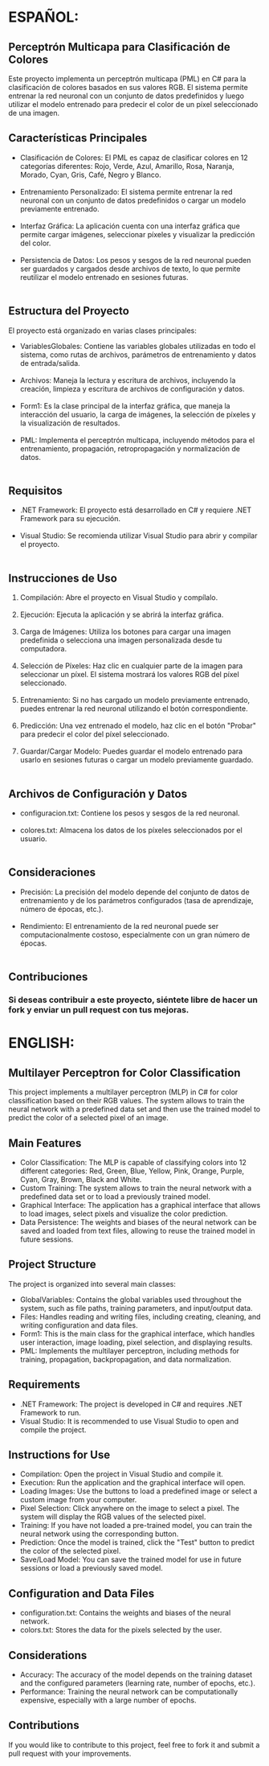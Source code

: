 <h1 text="bold">ESPAÑOL:</h1>

<h2 text="bold">Perceptrón Multicapa para Clasificación de Colores</h2>
Este proyecto implementa un perceptrón multicapa (PML) en C# para la clasificación de colores basados en sus valores RGB. El sistema permite entrenar la red neuronal con un conjunto de datos predefinidos y luego utilizar el modelo entrenado para predecir el color de un píxel seleccionado de una imagen.

<h2 text="bold">Características Principales</h2>

<ul> 
<li>Clasificación de Colores: El PML es capaz de clasificar colores en 12 categorías diferentes: Rojo, Verde, Azul, Amarillo, Rosa, Naranja, Morado, Cyan, Gris, Café, Negro y Blanco.</li><br>

<li>Entrenamiento Personalizado: El sistema permite entrenar la red neuronal con un conjunto de datos predefinidos o cargar un modelo previamente entrenado.</li><br>

<li>Interfaz Gráfica: La aplicación cuenta con una interfaz gráfica que permite cargar imágenes, seleccionar píxeles y visualizar la predicción del color.</li><br>

<li>Persistencia de Datos: Los pesos y sesgos de la red neuronal pueden ser guardados y cargados desde archivos de texto, lo que permite reutilizar el modelo entrenado en sesiones futuras.</li><br>
</ul>

<h2 text="bold">Estructura del Proyecto</h2>
El proyecto está organizado en varias clases principales:

<ul>
<li>VariablesGlobales: Contiene las variables globales utilizadas en todo el sistema, como rutas de archivos, parámetros de entrenamiento y datos de entrada/salida.</li><br>

<li>Archivos: Maneja la lectura y escritura de archivos, incluyendo la creación, limpieza y escritura de archivos de configuración y datos.</li><br>

<li>Form1: Es la clase principal de la interfaz gráfica, que maneja la interacción del usuario, la carga de imágenes, la selección de píxeles y la visualización de resultados.</li><br>

<li>PML: Implementa el perceptrón multicapa, incluyendo métodos para el entrenamiento, propagación, retropropagación y normalización de datos.</li><br>
</ul>

<h2 text="bold">Requisitos</h2>
<ul>
<li>.NET Framework: El proyecto está desarrollado en C# y requiere .NET Framework para su ejecución.</li><br>

<li>Visual Studio: Se recomienda utilizar Visual Studio para abrir y compilar el proyecto.</li><br>
</ul>
<h2 text="bold">Instrucciones de Uso</h2>
<ol>
<li>Compilación: Abre el proyecto en Visual Studio y compílalo.</li><br>

<li>Ejecución: Ejecuta la aplicación y se abrirá la interfaz gráfica.</li><br>

<li>Carga de Imágenes: Utiliza los botones para cargar una imagen predefinida o selecciona una imagen personalizada desde tu computadora.</li><br>

<li>Selección de Píxeles: Haz clic en cualquier parte de la imagen para seleccionar un píxel. El sistema mostrará los valores RGB del píxel seleccionado.</li><br>

<li>Entrenamiento: Si no has cargado un modelo previamente entrenado, puedes entrenar la red neuronal utilizando el botón correspondiente.</li><br>

<li>Predicción: Una vez entrenado el modelo, haz clic en el botón "Probar" para predecir el color del píxel seleccionado.</li><br>

<li>Guardar/Cargar Modelo: Puedes guardar el modelo entrenado para usarlo en sesiones futuras o cargar un modelo previamente guardado.</li><br>
</ol>
<h2 text="bold">Archivos de Configuración y Datos</h2>
<ul>
<li>configuracion.txt: Contiene los pesos y sesgos de la red neuronal.</li><br>

<li>colores.txt: Almacena los datos de los píxeles seleccionados por el usuario.</li><br>
</ul>
<h2 text="bold">Consideraciones</h2>
<ul>
<li>Precisión: La precisión del modelo depende del conjunto de datos de entrenamiento y de los parámetros configurados (tasa de aprendizaje, número de épocas, etc.).</li><br>

<li>Rendimiento: El entrenamiento de la red neuronal puede ser computacionalmente costoso, especialmente con un gran número de épocas.</li><br>
</ul>
<h2 text="bold">Contribuciones</h2>
<h3 text="bold">Si deseas contribuir a este proyecto, siéntete libre de hacer un fork y enviar un pull request con tus mejoras.</h3>


<h1 text="bold">ENGLISH:</h1>

<h2 text="bold">Multilayer Perceptron for Color Classification</h2>
This project implements a multilayer perceptron (MLP) in C# for color classification based on their RGB values. The system allows to train the neural network with a predefined data set and then use the trained model to predict the color of a selected pixel of an image.

<h2 text="bold">Main Features</h2>
<ul>
<li>Color Classification: The MLP is capable of classifying colors into 12 different categories: Red, Green, Blue, Yellow, Pink, Orange, Purple, Cyan, Gray, Brown, Black and White.</li>

<li>Custom Training: The system allows to train the neural network with a predefined data set or to load a previously trained model.</li>

<li>Graphical Interface: The application has a graphical interface that allows to load images, select pixels and visualize the color prediction.</li>

<li>Data Persistence: The weights and biases of the neural network can be saved and loaded from text files, allowing to reuse the trained model in future sessions.</li>
</ul>
<h2 text="bold">Project Structure</h2>
The project is organized into several main classes:
<ul>
<li>GlobalVariables: Contains the global variables used throughout the system, such as file paths, training parameters, and input/output data.</li>

<li>Files: Handles reading and writing files, including creating, cleaning, and writing configuration and data files.</li>

<li>Form1: This is the main class for the graphical interface, which handles user interaction, image loading, pixel selection, and displaying results.</li>

<li>PML: Implements the multilayer perceptron, including methods for training, propagation, backpropagation, and data normalization.</li>
</ul>
<h2 text="bold">Requirements</h2>
<ul>
<li>.NET Framework: The project is developed in C# and requires .NET Framework to run.</li>

<li>Visual Studio: It is recommended to use Visual Studio to open and compile the project.</li>
</ul>
<h2 text="bold">Instructions for Use</h2>
<ul>
<li>Compilation: Open the project in Visual Studio and compile it.</li>

<li>Execution: Run the application and the graphical interface will open.</li>

<li>Loading Images: Use the buttons to load a predefined image or select a custom image from your computer.</li>

<li>Pixel Selection: Click anywhere on the image to select a pixel. The system will display the RGB values ​​of the selected pixel.</li>

<li>Training: If you have not loaded a pre-trained model, you can train the neural network using the corresponding button.</li>

<li>Prediction: Once the model is trained, click the "Test" button to predict the color of the selected pixel.</li>

<li>Save/Load Model: You can save the trained model for use in future sessions or load a previously saved model.</li>
</ul>
<h2 text="bold">Configuration and Data Files</h2>
<ul>
<li>configuration.txt: Contains the weights and biases of the neural network.</li>

<li>colors.txt: Stores the data for the pixels selected by the user.</li>
</ul>
<h2 text="bold">Considerations</h2>
<ul>
<li>Accuracy: The accuracy of the model depends on the training dataset and the configured parameters (learning rate, number of epochs, etc.).</li>

<li>Performance: Training the neural network can be computationally expensive, especially with a large number of epochs.</li>
</ul>
<h2 text="bold">Contributions</h2>
If you would like to contribute to this project, feel free to fork it and submit a pull request with your improvements.
